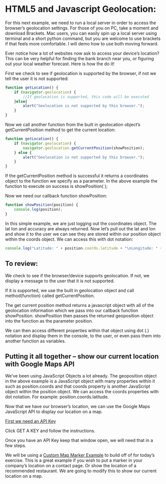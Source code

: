 # HTML5 and Javascript Geolocation:

For this next example, we need to run a local server in order to access the browser’s geolocation settings. For those of you on PC, take a moment and download Brackets. Mac users, you can easily spin up a local server using terminal and a short python command, but you are welcome to use brackets if that feels more comfortable. I will demo how to use both moving forward.

Ever notice how a lot of websites now ask to access your device’s location? This can be very helpful for finding the bank branch near you, or figuring out your local weather forecast. Here is how the do it!

First we check to see if geolocation is supported by the browser, if not we tell the user it is not supported:

```js
function getLocation() {
	if (navigator.geolocation) {
		//If geolocation is supported, this code will be executed
	}else{
		alert("Geolocation is not supported by this browser.");
	}
}
```

Now we call another function from the built in geolocation object’s getCurrentPosition method to get the current location:

```js
function getLocation() {
	if (navigator.geolocation) {
		navigator.geolocation.getCurrentPosition(showPosition);
	} else {
		alert("Geolocation is not supported by this browser.");
	}
}
```

If the getCurrentPosition method is successful it returns a coordinates object to the function we specify as a parameter.  In the above example the function to execute on success is showPosition( );

Now we need our callback function showPosition:
```js
function showPosition(position) {
	console.log(position);
}
```

In this simple example, we are just logging out the coordinates object. The lat lon and accuracy are always returned. Now let’s pull out the lat and lon and show it to the user we can see they are stored within our position object within the coords object. We can access this with dot notation:
```js
console.log("Latitude: " + position.coords.latitude + "\nLongitude: " + position.coords.longitude);
```

## To review:

We check to see if the browser/device supports geolocation. If not, we display a message to the user that it is not supported.

If it is supported, we use the built in geolocation object and call method(function) called getCurrentPosition.

The get current position method returns a javascript object with all of the geolocation information which we pass into our callback function showPosition.
showPosition then passes the returned geoposition object into the function as the parameter position.

We can then access different properties within that object using dot (.) notation and display them in the console, to the user, or even pass them into another function as variables.

## Putting it all together – show our current location with Google Maps API

We’ve been using JavaScript Objects a lot already. The geoposition object in the above example is a JavaScript object with many properties within it such as position.coords and that coords property is another JavaScript object within the position object. We can access the coords properties with dot notation. For example: position.coords.latitude.

Now that we have our browser’s location, we can use the Google Maps JavaScript API to display our location on a map.

[First we need an API Key](https://developers.google.com/maps/documentation/javascript/get-api-key)

Click GET A KEY and follow the instructions.

Once you have an API Key keep that window open, we will need that in a few steps.


We will be using a [Custom Map Marker Example](https://developers.google.com/maps/documentation/javascript/advanced-markers/start) to build off of for today’s exercise. This is a great example if you wish to put a marker in your company’s location on a contact page. Or show the location of a recommended restaurant. We are going to modify this to show our current location on a map.
